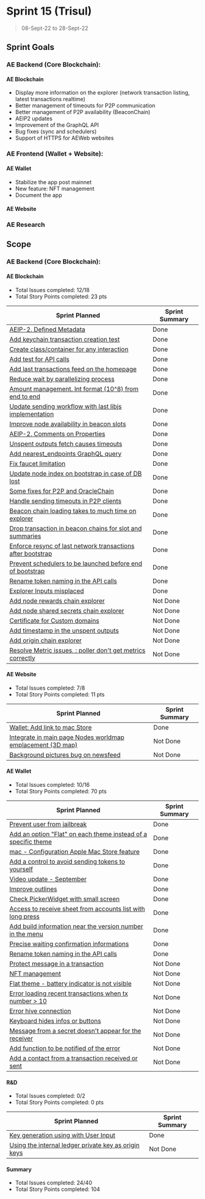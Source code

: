 # Sprint 15 (Trisul)

> 08-Sept-22 to 28-Sept-22

## Sprint Goals

### AE Backend (Core Blockchain):

#### AE Blockchain

- Display more information on the explorer (network transaction listing, latest transactions realtime)
- Better management of timeouts for P2P communication
- Better management of P2P availability (BeaconChain)
- AEIP2 updates
- Improvement of the GraphQL API
- Bug fixes (sync and schedulers)
- Support of HTTPS for AEWeb websites

### AE Frontend (Wallet + Website):

#### AE Wallet

- Stabilize the app post mainnet
- New feature: NFT management
- Document the app

#### AE Website

### AE Research


## Scope

### AE Backend (Core Blockchain):

#### AE Blockchain

- Total Issues completed: 12/18
- Total Story Points completed: 23 pts

| Sprint Planned                                                                                         | Sprint Summary |
| ------------------------------------------------------------------------------------------------------ | -------------- |
| [AEIP-2. Defined Metadata](archethic-foundation/aeip#4)                                                | Done           |
| [Add keychain transaction creation test](archethic-foundation/libjs#42)                                | Done           |
| [Create class/container for any interaction](archethic-foundation/libjs#27)                            | Done           |
| [Add test for API calls](archethic-foundation/libjs#80)                                                | Done           |
| [Add last transactions feed on the homepage](archethic-foundation/archethic-node#404)                  | Done           |
| [Reduce wait by parallelizing process](archethic-foundation/aeweb-cli#72)                              | Done           |
| [Amount management. Int format (10^8) from end to end](archethic-foundation/aeweb-cli#75)              | Done           |
| [Update sending workflow with last libjs implementation](archethic-foundation/aeweb-cli#76)            | Done           |
| [Improve node availability in beacon slots](archethic-foundation/archethic-node#569)                   | Done           |
| [AEIP-2. Comments on Properties](archethic-foundation/aeip#9)                                          | Done           |
| [Unspent outputs fetch causes timeouts](archethic-foundation/archethic-node#568)                       | Done           |
| [Add nearest_endpoints GraphQL query](archethic-foundation/archethic-node#572)                         | Done           |
| [Fix faucet limitation](archethic-foundation/archethic-node#571)                                       | Done           |
| [Update node index on bootstrap in case of DB lost](archethic-foundation/archethic-node#567)           | Done           |
| [Some fixes for P2P and OracleChain](archethic-foundation/archethic-node#563)                          | Done           |
| [Handle sending timeouts in P2P clients](archethic-foundation/archethic-node#510)                      | Done           |
| [Beacon chain loading takes to much time on explorer](archethic-foundation/archethic-node#458)         | Done           |
| [Drop transaction in beacon chains for slot and summaries](archethic-foundation/archethic-node#523)    | Done           |
| [Enforce resync of last network transactions after bootstrap](archethic-foundation/archethic-node#508) | Done           |
| [Prevent schedulers to be launched before end of bootstrap](archethic-foundation/archethic-node#543)   | Done           |
| [Rename token naming in the API calls](archethic-foundation/libdart#33)                                | Done           |
| [Explorer Inputs misplaced](archethic-foundation/archethic-node#560)                                   | Done           |
| [Add node rewards chain explorer](archethic-foundation/archethic-node#413)                             | Not Done       |
| [Add node shared secrets chain explorer](archethic-foundation/archethic-node#411)                      | Not Done       |
| [Certificate for Custom domains](archethic-foundation/archethic-node#449)                              | Not Done       |
| [Add timestamp in the unspent outputs](archethic-foundation/archethic-node#564)                        | Not Done       |
| [Add origin chain explorer](archethic-foundation/archethic-node#412)                                   | Not Done       |
| [Resolve Metric issues, : poller don't get metrics correctly](archethic-foundation/archethic-node#455) | Not Done       |

#### AE Website

- Total Issues completed: 7/8
- Total Story Points completed: 11 pts

| Sprint Planned                                                                                           | Sprint Summary |
| -------------------------------------------------------------------------------------------------------- | -------------- |
| [Wallet: Add link to mac Store](archethic-foundation/archethic-website#130)                              | Done           |
| [Integrate in main page Nodes worldmap emplacement (3D map)](archethic-foundation/archethic-website#110) | Not Done       |
| [Background pictures bug on newsfeed](archethic-foundation/archethic-website#122)                        | Not Done       |

#### AE Wallet

- Total Issues completed: 10/16
- Total Story Points completed: 70 pts

| Sprint Planned                                                                                              | Sprint Summary |
| ----------------------------------------------------------------------------------------------------------- | -------------- |
| [Prevent user from jailbreak](archethic-foundation/archethic-wallet#289)                                    | Done           |
| [Add an option "Flat" on each theme instead of a specific theme](archethic-foundation/archethic-wallet#279) | Done           |
| [mac - Configuration Apple Mac Store feature](archethic-foundation/archethic-wallet#281)                    | Done           |
| [Add a control to avoid sending tokens to yourself](archethic-foundation/archethic-wallet#295)              | Done           |
| [Video update - September](archethic-foundation/archethic-wallet#286)                                       | Done           |
| [Improve outlines](archethic-foundation/archethic-wallet#294)                                               | Done           |
| [Check PickerWidget with small screen](archethic-foundation/archethic-wallet#298)                           | Done           |
| [Access to receive sheet from accounts list with long press](archethic-foundation/archethic-wallet#297)     | Done           |
| [Add build information near the version number in the menu](archethic-foundation/archethic-wallet#285)      | Done           |
| [Precise waiting confirmation informations](archethic-foundation/archethic-wallet#282)                      | Done           |
| [Rename token naming in the API calls](archethic-foundation/archethic-wallet#284)                           | Done           |
| [Protect message in a transaction](archethic-foundation/archethic-wallet#266)                               | Not Done       |
| [NFT management](archethic-foundation/archethic-wallet#235)                                                 | Not Done       |
| [Flat theme - battery indicator is not visible](archethic-foundation/archethic-wallet#242)                  | Not Done       |
| [Error loading recent transactions when tx number > 10](archethic-foundation/archethic-wallet#262)          | Not Done       |
| [Error hive connection](archethic-foundation/archethic-wallet#261)                                          | Not Done       |
| [Keyboard hides infos or buttons](archethic-foundation/archethic-wallet#139)                                | Not Done       |
| [Message from a secret doesn't appear for the receiver](archethic-foundation/archethic-wallet#280)          | Not Done       |
| [Add function to be notified of the error](archethic-foundation/archethic-wallet#270)                       | Not Done       |
| [Add a contact from a transaction received or sent](archethic-foundation/archethic-wallet#275)              | Not Done       |

#### R&D

- Total Issues completed: 0/2
- Total Story Points completed: 0 pts

| Sprint Planned                                                                                   | Sprint Summary |
| ------------------------------------------------------------------------------------------------ | -------------- |
| [Key generation using with User Input](archethic-foundation/biometrics#49)                       | Done           |
| [Using the internal ledger private key as origin keys](archethic-foundation/archethic-ledger#36) | Not Done       |

#### Summary

- Total Issues completed: 24/40
- Total Story Points completed: 104
